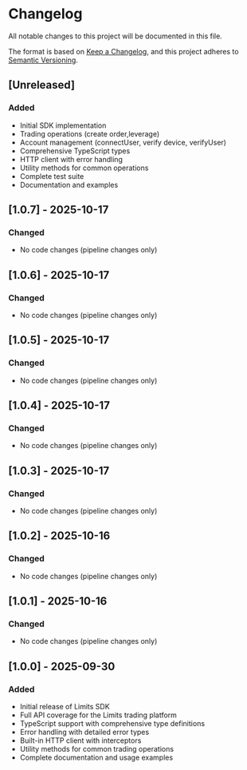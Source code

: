# Changelog

All notable changes to this project will be documented in this file.

The format is based on [Keep a Changelog](https://keepachangelog.com/en/1.0.0/),
and this project adheres to [Semantic Versioning](https://semver.org/spec/v2.0.0.html).

## [Unreleased]

### Added

- Initial SDK implementation
- Trading operations (create order,leverage)
- Account management (connectUser, verify device, verifyUser)
- Comprehensive TypeScript types
- HTTP client with error handling
- Utility methods for common operations
- Complete test suite
- Documentation and examples

## [1.0.7] - 2025-10-17

### Changed

- No code changes (pipeline changes only)

## [1.0.6] - 2025-10-17

### Changed

- No code changes (pipeline changes only)

## [1.0.5] - 2025-10-17

### Changed

- No code changes (pipeline changes only)

## [1.0.4] - 2025-10-17

### Changed

- No code changes (pipeline changes only)

## [1.0.3] - 2025-10-17

### Changed

- No code changes (pipeline changes only)

## [1.0.2] - 2025-10-16

### Changed

- No code changes (pipeline changes only)

## [1.0.1] - 2025-10-16

### Changed

- No code changes (pipeline changes only)

## [1.0.0] - 2025-09-30

### Added

- Initial release of Limits SDK
- Full API coverage for the Limits trading platform
- TypeScript support with comprehensive type definitions
- Error handling with detailed error types
- Built-in HTTP client with interceptors
- Utility methods for common trading operations
- Complete documentation and usage examples
